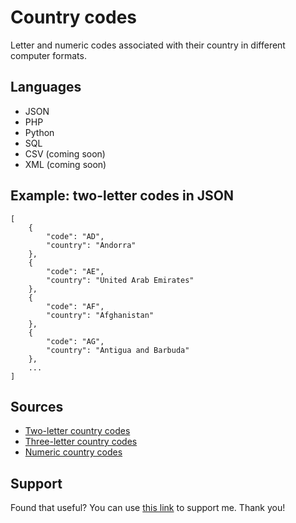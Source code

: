 # Country codes

Letter and numeric codes associated with their country in different computer formats.

## Languages
* JSON
* PHP
* Python
* SQL
* CSV (coming soon)
* XML (coming soon)

## Example: two-letter codes in JSON
```
[
    {
        "code": "AD",
        "country": "Andorra"
    },
    {
        "code": "AE",
        "country": "United Arab Emirates"
    },
    {
        "code": "AF",
        "country": "Afghanistan"
    },
    {
        "code": "AG",
        "country": "Antigua and Barbuda"
    },
    ...
]
```

## Sources
* [Two-letter country codes](https://en.wikipedia.org/wiki/ISO_3166-1_alpha-2)
* [Three-letter country codes](https://en.wikipedia.org/wiki/ISO_3166-1_alpha-3)
* [Numeric country codes](https://en.wikipedia.org/wiki/ISO_3166-1_numeric)

## Support
Found that useful? You can use [this link](https://www.buymeacoffee.com/samuelryc) to support me. Thank you!
